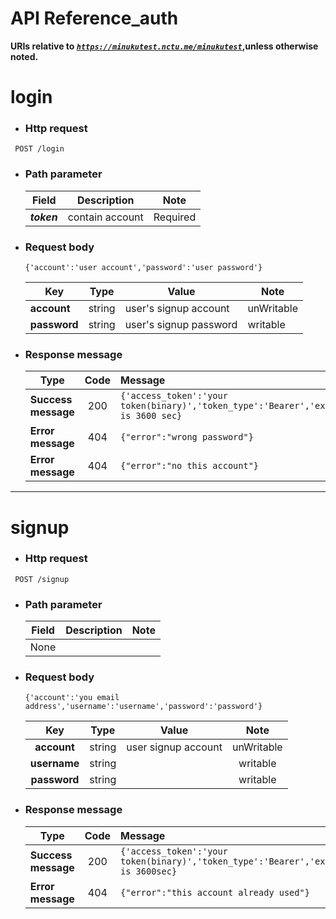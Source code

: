 API Reference_auth
===
**URIs relative to <em style='color:Dark'><code>https://minukutest.nctu.me/minukutest</code></em>,unless otherwise noted.**

# login

- ### Http request  
<code> POST /login </code>

- ### Path parameter 

    | Field   |      Description     |  Note |
    |----------|------------|------|
    | <em><b>token<b></em> | contain account  | Required |


- ### Request body 
	
    `{'account':'user account','password':'user password'}`

    | Key   |      Type     |  Value | Note  |
    |------|------------|------|------|
    | <b>account</b> | string |  user's signup account| unWritable|
    | <b>password</b> | string |  user's signup password| writable|

- ### Response message

    | Type   |      Code     |  Message |
    |----------|:------------:|:------|
    |<b>Success message</b> | 200 | `{'access_token':'your token(binary)','token_type':'Bearer','expires_in':default is 3600 sec}` |
    |<b>Error message</b> | 404 | `{"error":"wrong password"}` |
    |<b>Error message</b> | 404 | `{"error":"no this account"}` |

---

# signup

- ### Http request 
<code> POST /signup </code>

- ### Path parameter 
    | Field    |      Description     |  Note |
    |:----------:|:------------:|:------:|
    |None |   |  |

- ### Request body

    `{'account':'you email address','username':'username','password':'password'}`

     | Key   |      Type     |  Value | Note  |
    |:------:|:------------:|:------:|:------:|
    |<b>account</b> | string | user signup account | unWritable |   
    |<b>username</b> | string |  | writable |
    |<b>password</b> | string |  |writable  |
- ### Response message

    | Type   |      Code     |  Message |
    |----------|:------------:|:------|
    |<b>Success message</b> | 200 | `{'access_token':'your token(binary)','token_type':'Bearer','expires_in':default is 3600sec}` |
    |<b>Error message</b> | 404 | `{"error":"this account already used"}` |
    